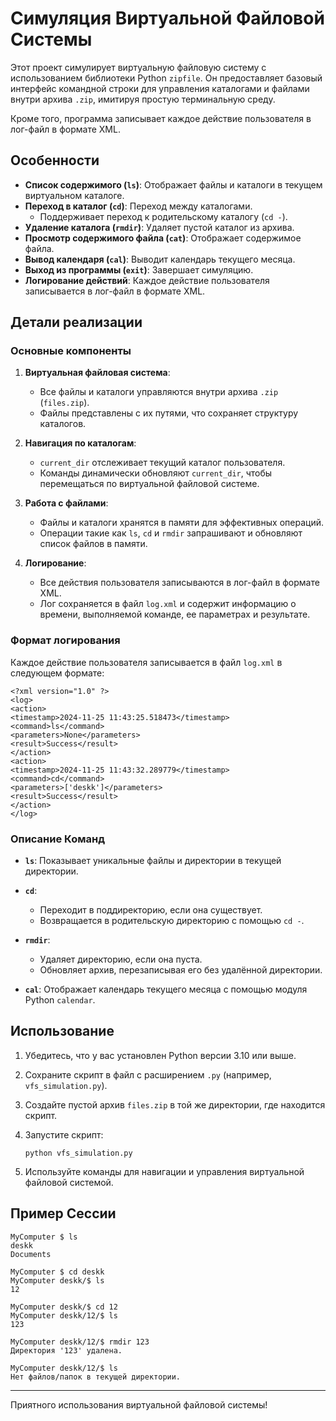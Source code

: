 # Симуляция Виртуальной Файловой Системы

Этот проект симулирует виртуальную файловую систему с использованием библиотеки Python `zipfile`. Он предоставляет базовый интерфейс командной строки для управления каталогами и файлами внутри архива `.zip`, имитируя простую терминальную среду.

Кроме того, программа записывает каждое действие пользователя в лог-файл в формате XML.

## Особенности

- **Список содержимого (`ls`)**: Отображает файлы и каталоги в текущем виртуальном каталоге.
- **Переход в каталог (`cd`)**: Переход между каталогами.
  - Поддерживает переход к родительскому каталогу (`cd -`).
- **Удаление каталога (`rmdir`)**: Удаляет пустой каталог из архива.
- **Просмотр содержимого файла (`cat`)**: Отображает содержимое файла.
- **Вывод календаря (`cal`)**: Выводит календарь текущего месяца.
- **Выход из программы (`exit`)**: Завершает симуляцию.
- **Логирование действий**: Каждое действие пользователя записывается в лог-файл в формате XML.

## Детали реализации

### Основные компоненты

1. **Виртуальная файловая система**:
   - Все файлы и каталоги управляются внутри архива `.zip` (`files.zip`).
   - Файлы представлены с их путями, что сохраняет структуру каталогов.

2. **Навигация по каталогам**:
   - `current_dir` отслеживает текущий каталог пользователя.
   - Команды динамически обновляют `current_dir`, чтобы перемещаться по виртуальной файловой системе.

3. **Работа с файлами**:
   - Файлы и каталоги хранятся в памяти для эффективных операций.
   - Операции такие как `ls`, `cd` и `rmdir` запрашивают и обновляют список файлов в памяти.

4. **Логирование**:
   - Все действия пользователя записываются в лог-файл в формате XML.
   - Лог сохраняется в файл `log.xml` и содержит информацию о времени, выполняемой команде, ее параметрах и результате.

### Формат логирования

Каждое действие пользователя записывается в файл `log.xml` в следующем формате:

```
<?xml version="1.0" ?>
<log>
<action>
<timestamp>2024-11-25 11:43:25.518473</timestamp>
<command>ls</command>
<parameters>None</parameters>
<result>Success</result>
</action>
<action>
<timestamp>2024-11-25 11:43:32.289779</timestamp>
<command>cd</command>
<parameters>['deskk']</parameters>
<result>Success</result>
</action>
</log>
```

### Описание Команд

- **`ls`**:
  Показывает уникальные файлы и директории в текущей директории.

- **`cd`**:
  - Переходит в поддиректорию, если она существует.
  - Возвращается в родительскую директорию с помощью `cd -`.

- **`rmdir`**:
  - Удаляет директорию, если она пуста.
  - Обновляет архив, перезаписывая его без удалённой директории.

- **`cal`**:
  Отображает календарь текущего месяца с помощью модуля Python `calendar`.

## Использование

1. Убедитесь, что у вас установлен Python версии 3.10 или выше.
2. Сохраните скрипт в файл с расширением `.py` (например, `vfs_simulation.py`).
3. Создайте пустой архив `files.zip` в той же директории, где находится скрипт.
4. Запустите скрипт:

   ```
   python vfs_simulation.py
   ```

5. Используйте команды для навигации и управления виртуальной файловой системой.

## Пример Сессии

```
MyComputer $ ls
deskk
Documents

MyComputer $ cd deskk
MyComputer deskk/$ ls
12

MyComputer deskk/$ cd 12
MyComputer deskk/12/$ ls
123

MyComputer deskk/12/$ rmdir 123
Директория '123' удалена.

MyComputer deskk/12/$ ls
Нет файлов/папок в текущей директории.
```

---

Приятного использования виртуальной файловой системы!
